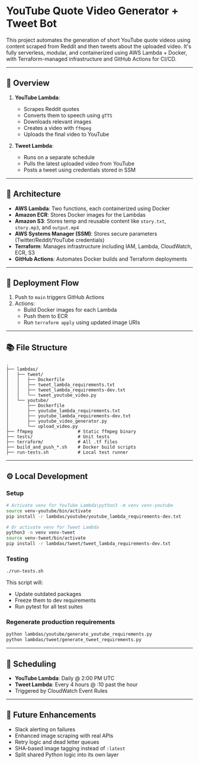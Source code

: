 # YouTube Quote Video Generator + Tweet Bot

This project automates the generation of short YouTube quote videos using content scraped from Reddit and then tweets about the uploaded video. It's fully serverless, modular, and containerized using AWS Lambda + Docker, with Terraform-managed infrastructure and GitHub Actions for CI/CD.

---

## 🎥 Overview

1. **YouTube Lambda**:
   - Scrapes Reddit quotes
   - Converts them to speech using `gTTS`
   - Downloads relevant images
   - Creates a video with `ffmpeg`
   - Uploads the final video to YouTube

2. **Tweet Lambda**:
   - Runs on a separate schedule
   - Pulls the latest uploaded video from YouTube
   - Posts a tweet using credentials stored in SSM

---

## 🏐 Architecture

- **AWS Lambda**: Two functions, each containerized using Docker
- **Amazon ECR**: Stores Docker images for the Lambdas
- **Amazon S3**: Stores temp and reusable content like `story.txt`, `story.mp3`, and `output.mp4`
- **AWS Systems Manager (SSM)**: Stores secure parameters (Twitter/Reddit/YouTube credentials)
- **Terraform**: Manages infrastructure including IAM, Lambda, CloudWatch, ECR, S3
- **GitHub Actions**: Automates Docker builds and Terraform deployments

---

## 🚀 Deployment Flow

1. Push to `main` triggers GitHub Actions
2. Actions:
   - Build Docker images for each Lambda
   - Push them to ECR
   - Run `terraform apply` using updated image URIs

---

## 📚 File Structure

```
.
├── lambdas/
│   ├── tweet/
│   │   ├── Dockerfile
│   │   ├── tweet_lambda_requirements.txt
│   │   ├── tweet_lambda_requirements-dev.txt
│   │   └── tweet_youtube_video.py
│   └── youtube/
│       ├── Dockerfile
│       ├── youtube_lambda_requirements.txt
│       ├── youtube_lambda_requirements-dev.txt
│       ├── youtube_video_generator.py
│       └── upload_video.py
├── ffmpeg                 # Static ffmpeg binary
├── tests/                 # Unit tests
├── terraform/             # All .tf files
├── build_and_push_*.sh    # Docker build scripts
├── run-tests.sh           # Local test runner
```

---

## ⚙️ Local Development

### Setup
```bash
# Activate venv for YouTube Lambda\python3 -m venv venv-youtube
source venv-youtube/bin/activate
pip install -r lambdas/youtube/youtube_lambda_requirements-dev.txt

# Or activate venv for Tweet Lambda
python3 -m venv venv-tweet
source venv-tweet/bin/activate
pip install -r lambdas/tweet/tweet_lambda_requirements-dev.txt
```

### Testing
```bash
./run-tests.sh
```
This script will:
- Update outdated packages
- Freeze them to dev requirements
- Run pytest for all test suites

### Regenerate production requirements
```bash
python lambdas/youtube/generate_youtube_requirements.py
python lambdas/tweet/generate_tweet_requirements.py
```

---

## 📅 Scheduling
- **YouTube Lambda**: Daily @ 2:00 PM UTC
- **Tweet Lambda**: Every 4 hours @ :10 past the hour
- Triggered by CloudWatch Event Rules

---

## 🚧 Future Enhancements
- Slack alerting on failures
- Enhanced image scraping with real APIs
- Retry logic and dead letter queues
- SHA-based image tagging instead of `:latest`
- Split shared Python logic into its own layer